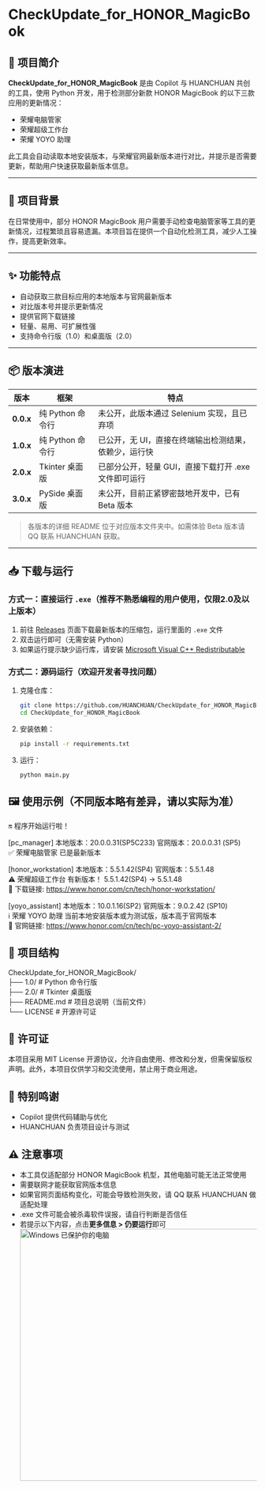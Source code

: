 # CheckUpdate_for_HONOR_MagicBook

## 📌 项目简介
**CheckUpdate_for_HONOR_MagicBook** 是由 Copilot 与 HUANCHUAN 共创的工具，使用 Python 开发，用于检测部分新款 HONOR MagicBook 的以下三款应用的更新情况：
- 荣耀电脑管家
- 荣耀超级工作台
- 荣耀 YOYO 助理

此工具会自动读取本地安装版本，与荣耀官网最新版本进行对比，并提示是否需要更新，帮助用户快速获取最新版本信息。

---

## 📜 项目背景
在日常使用中，部分 HONOR MagicBook 用户需要手动检查电脑管家等工具的更新情况，过程繁琐且容易遗漏。本项目旨在提供一个自动化检测工具，减少人工操作，提高更新效率。

---

## ✨ 功能特点
- 自动获取三款目标应用的本地版本与官网最新版本
- 对比版本号并提示更新情况
- 提供官网下载链接
- 轻量、易用、可扩展性强
- 支持命令行版（1.0）和桌面版（2.0）

---

## 📦 版本演进
| 版本 | 框架 | 特点 |
|------|------|------|
| **0.0.x** | 纯 Python 命令行 | 未公开，此版本通过 Selenium 实现，且已弃项 |
| **1.0.x** | 纯 Python 命令行 | 已公开，无 UI，直接在终端输出检测结果，依赖少，运行快 |
| **2.0.x** | Tkinter 桌面版 | 已部分公开，轻量 GUI，直接下载打开 .exe 文件即可运行 |
| **3.0.x** | PySide 桌面版 | 未公开，目前正紧锣密鼓地开发中，已有 Beta 版本 |

> 各版本的详细 README 位于对应版本文件夹中。如需体验 Beta 版本请 QQ 联系 HUANCHUAN 获取。

---

## 📥 下载与运行
### 方式一：直接运行 `.exe`（推荐不熟悉编程的用户使用，仅限2.0及以上版本）
1. 前往 [Releases](../../releases) 页面下载最新版本的压缩包，运行里面的 `.exe` 文件
2. 双击运行即可（无需安装 Python）
3. 如果运行提示缺少运行库，请安装 [Microsoft Visual C++ Redistributable](https://learn.microsoft.com/zh-cn/cpp/windows/latest-supported-vc-redist)

### 方式二：源码运行（欢迎开发者寻找问题）
1. 克隆仓库：
   ```bash
   git clone https://github.com/HUANCHUAN/CheckUpdate_for_HONOR_MagicBook.git
   cd CheckUpdate_for_HONOR_MagicBook
2. 安装依赖：
   ```bash
   pip install -r requirements.txt
3. 运行：
   ```bash
   python main.py

## 🖼 使用示例（不同版本略有差异，请以实际为准）
🔛 程序开始运行啦！  

[pc_manager] 本地版本：20.0.0.31(SP5C233) 官网版本：20.0.0.31 (SP5)  
✅ 荣耀电脑管家 已是最新版本  

[honor_workstation] 本地版本：5.5.1.42(SP4) 官网版本：5.5.1.48  
⚠️ 荣耀超级工作台 有新版本！ 5.5.1.42(SP4) -> 5.5.1.48  
🔗 下载链接: https://www.honor.com/cn/tech/honor-workstation/  

[yoyo_assistant] 本地版本：10.0.1.16(SP2) 官网版本：9.0.2.42 (SP10)  
ℹ️ 荣耀 YOYO 助理 当前本地安装版本或为测试版，版本高于官网版本  
🔗 官网链接: https://www.honor.com/cn/tech/pc-yoyo-assistant-2/  

## 📂 项目结构
CheckUpdate_for_HONOR_MagicBook/  
├── 1.0/                # Python 命令行版  
├── 2.0/                # Tkinter 桌面版  
├── README.md           # 项目总说明（当前文件）  
└── LICENSE             # 开源许可证  

## 📄 许可证
本项目采用 MIT License 开源协议，允许自由使用、修改和分发，但需保留版权声明。此外，本项目仅供学习和交流使用，禁止用于商业用途。

## 🤝 特别鸣谢
- Copilot 提供代码辅助与优化
- HUANCHUAN 负责项目设计与测试

## ⚠️ 注意事项
- 本工具仅适配部分 HONOR MagicBook 机型，其他电脑可能无法正常使用
- 需要联网才能获取官网版本信息
- 如果官网页面结构变化，可能会导致检测失败，请 QQ 联系 HUANCHUAN 做适配处理
- .exe 文件可能会被杀毒软件误报，请自行判断是否信任
- 若提示以下内容，点击**更多信息 > 仍要运行**即可
  <img width="545" height="510" alt="Windows 已保护你的电脑" src="https://github.com/user-attachments/assets/8f98381d-959c-46ef-aaa7-371ba1400945" />
